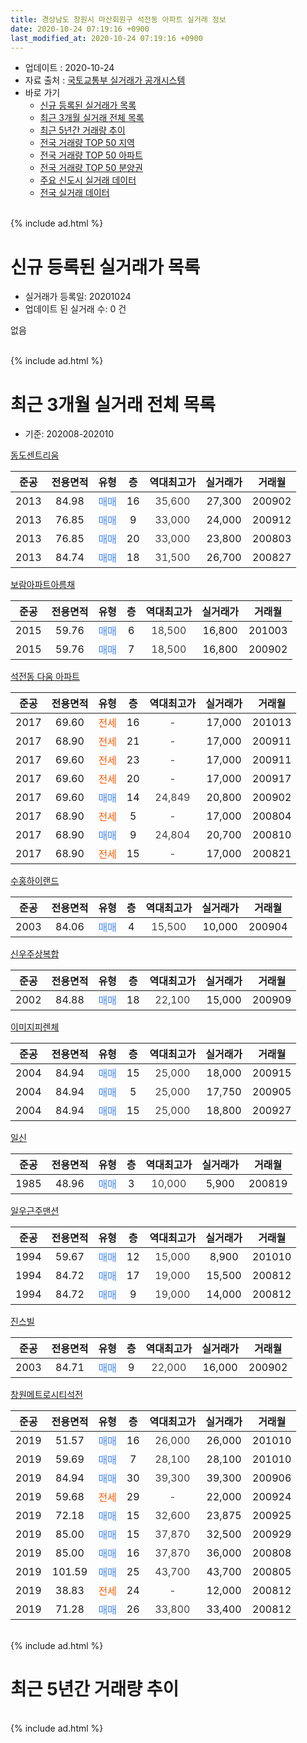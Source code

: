 ```yaml
---
title: 경상남도 창원시 마산회원구 석전동 아파트 실거래 정보
date: 2020-10-24 07:19:16 +0900
last_modified_at: 2020-10-24 07:19:16 +0900
---
```


* 업데이트 : 2020-10-24
* 자료 출처 : [국토교통부 실거래가 공개시스템](http://rt.molit.go.kr)
* 바로 가기
    * [신규 등록된 실거래가 목록](#신규-등록된-실거래가-목록)
    * [최근 3개월 실거래 전체 목록](#최근-3개월-실거래-전체-목록)
    * [최근 5년간 거래량 추이](#최근-5년간-거래량-추이)
    * [전국 거래량 TOP 50 지역](https://inasie.github.io/apt-trade-info/최근-3개월-전국에서-가장-거래가-많이-발생한-지역)
    * [전국 거래량 TOP 50 아파트](https://inasie.github.io/apt-trade-info/최근-3개월-전국에서-가장-거래가-많이-발생한-아파트)
    * [전국 거래량 TOP 50 분양권](https://inasie.github.io/apt-trade-info/최근-3개월-전국에서-가장-거래가-많이-발생한-분양권)
    * [주요 신도시 실거래 데이터](https://inasie.github.io/apt-trade-info/주요-신도시)
    * [전국 실거래 데이터](https://inasie.github.io/apt-trade-info/전국)
<br>
{% include ad.html %}
<br>

# 신규 등록된 실거래가 목록
* 실거래가 등록일: 20201024
* 업데이트 된 실거래 수: 0 건

없음

<br>
{% include ad.html %}
<br>

# 최근 3개월 실거래 전체 목록
* 기준: 202008-202010


[동도센트리움](https://search.naver.com/search.naver?query=%EA%B2%BD%EC%83%81%EB%82%A8%EB%8F%84+%EC%B0%BD%EC%9B%90%EC%8B%9C+%EB%A7%88%EC%82%B0%ED%9A%8C%EC%9B%90%EA%B5%AC+%EC%84%9D%EC%A0%84%EB%8F%99+%EB%8F%99%EB%8F%84%EC%84%BC%ED%8A%B8%EB%A6%AC%EC%9B%80)

|준공|전용면적|유형|층|역대최고가|실거래가|거래월|
|:---:|:---:|:---:|:---:|:---:|:---:|:---:|
|2013|84.98|<span style="color:#4285f3">매매</span>|16|<span style="color:#444444">35,600</span>|27,300|200902|
|2013|76.85|<span style="color:#4285f3">매매</span>|9|<span style="color:#444444">33,000</span>|24,000|200912|
|2013|76.85|<span style="color:#4285f3">매매</span>|20|<span style="color:#444444">33,000</span>|23,800|200803|
|2013|84.74|<span style="color:#4285f3">매매</span>|18|<span style="color:#444444">31,500</span>|26,700|200827|

[보람아파트아름채](https://search.naver.com/search.naver?query=%EA%B2%BD%EC%83%81%EB%82%A8%EB%8F%84+%EC%B0%BD%EC%9B%90%EC%8B%9C+%EB%A7%88%EC%82%B0%ED%9A%8C%EC%9B%90%EA%B5%AC+%EC%84%9D%EC%A0%84%EB%8F%99+%EB%B3%B4%EB%9E%8C%EC%95%84%ED%8C%8C%ED%8A%B8%EC%95%84%EB%A6%84%EC%B1%84)

|준공|전용면적|유형|층|역대최고가|실거래가|거래월|
|:---:|:---:|:---:|:---:|:---:|:---:|:---:|
|2015|59.76|<span style="color:#4285f3">매매</span>|6|<span style="color:#444444">18,500</span>|16,800|201003|
|2015|59.76|<span style="color:#4285f3">매매</span>|7|<span style="color:#444444">18,500</span>|16,800|200902|

[석전동 다움 아파트](https://search.naver.com/search.naver?query=%EA%B2%BD%EC%83%81%EB%82%A8%EB%8F%84+%EC%B0%BD%EC%9B%90%EC%8B%9C+%EB%A7%88%EC%82%B0%ED%9A%8C%EC%9B%90%EA%B5%AC+%EC%84%9D%EC%A0%84%EB%8F%99+%EC%84%9D%EC%A0%84%EB%8F%99+%EB%8B%A4%EC%9B%80+%EC%95%84%ED%8C%8C%ED%8A%B8)

|준공|전용면적|유형|층|역대최고가|실거래가|거래월|
|:---:|:---:|:---:|:---:|:---:|:---:|:---:|
|2017|69.60|<span style="color:#ff5a00">전세</span>|16|<span style="color:#444444">-</span>|17,000|201013|
|2017|68.90|<span style="color:#ff5a00">전세</span>|21|<span style="color:#444444">-</span>|17,000|200911|
|2017|69.60|<span style="color:#ff5a00">전세</span>|23|<span style="color:#444444">-</span>|17,000|200911|
|2017|69.60|<span style="color:#ff5a00">전세</span>|20|<span style="color:#444444">-</span>|17,000|200917|
|2017|69.60|<span style="color:#4285f3">매매</span>|14|<span style="color:#444444">24,849</span>|20,800|200902|
|2017|68.90|<span style="color:#ff5a00">전세</span>|5|<span style="color:#444444">-</span>|17,000|200804|
|2017|68.90|<span style="color:#4285f3">매매</span>|9|<span style="color:#444444">24,804</span>|20,700|200810|
|2017|68.90|<span style="color:#ff5a00">전세</span>|15|<span style="color:#444444">-</span>|17,000|200821|

[수홍하이랜드](https://search.naver.com/search.naver?query=%EA%B2%BD%EC%83%81%EB%82%A8%EB%8F%84+%EC%B0%BD%EC%9B%90%EC%8B%9C+%EB%A7%88%EC%82%B0%ED%9A%8C%EC%9B%90%EA%B5%AC+%EC%84%9D%EC%A0%84%EB%8F%99+%EC%88%98%ED%99%8D%ED%95%98%EC%9D%B4%EB%9E%9C%EB%93%9C)

|준공|전용면적|유형|층|역대최고가|실거래가|거래월|
|:---:|:---:|:---:|:---:|:---:|:---:|:---:|
|2003|84.06|<span style="color:#4285f3">매매</span>|4|<span style="color:#444444">15,500</span>|10,000|200904|

[신우주상복합](https://search.naver.com/search.naver?query=%EA%B2%BD%EC%83%81%EB%82%A8%EB%8F%84+%EC%B0%BD%EC%9B%90%EC%8B%9C+%EB%A7%88%EC%82%B0%ED%9A%8C%EC%9B%90%EA%B5%AC+%EC%84%9D%EC%A0%84%EB%8F%99+%EC%8B%A0%EC%9A%B0%EC%A3%BC%EC%83%81%EB%B3%B5%ED%95%A9)

|준공|전용면적|유형|층|역대최고가|실거래가|거래월|
|:---:|:---:|:---:|:---:|:---:|:---:|:---:|
|2002|84.88|<span style="color:#4285f3">매매</span>|18|<span style="color:#444444">22,100</span>|15,000|200909|

[이미지피렌체](https://search.naver.com/search.naver?query=%EA%B2%BD%EC%83%81%EB%82%A8%EB%8F%84+%EC%B0%BD%EC%9B%90%EC%8B%9C+%EB%A7%88%EC%82%B0%ED%9A%8C%EC%9B%90%EA%B5%AC+%EC%84%9D%EC%A0%84%EB%8F%99+%EC%9D%B4%EB%AF%B8%EC%A7%80%ED%94%BC%EB%A0%8C%EC%B2%B4)

|준공|전용면적|유형|층|역대최고가|실거래가|거래월|
|:---:|:---:|:---:|:---:|:---:|:---:|:---:|
|2004|84.94|<span style="color:#4285f3">매매</span>|15|<span style="color:#444444">25,000</span>|18,000|200915|
|2004|84.94|<span style="color:#4285f3">매매</span>|5|<span style="color:#444444">25,000</span>|17,750|200905|
|2004|84.94|<span style="color:#4285f3">매매</span>|15|<span style="color:#444444">25,000</span>|18,800|200927|

[일신](https://search.naver.com/search.naver?query=%EA%B2%BD%EC%83%81%EB%82%A8%EB%8F%84+%EC%B0%BD%EC%9B%90%EC%8B%9C+%EB%A7%88%EC%82%B0%ED%9A%8C%EC%9B%90%EA%B5%AC+%EC%84%9D%EC%A0%84%EB%8F%99+%EC%9D%BC%EC%8B%A0)

|준공|전용면적|유형|층|역대최고가|실거래가|거래월|
|:---:|:---:|:---:|:---:|:---:|:---:|:---:|
|1985|48.96|<span style="color:#4285f3">매매</span>|3|<span style="color:#444444">10,000</span>|5,900|200819|

[일우근주맨션](https://search.naver.com/search.naver?query=%EA%B2%BD%EC%83%81%EB%82%A8%EB%8F%84+%EC%B0%BD%EC%9B%90%EC%8B%9C+%EB%A7%88%EC%82%B0%ED%9A%8C%EC%9B%90%EA%B5%AC+%EC%84%9D%EC%A0%84%EB%8F%99+%EC%9D%BC%EC%9A%B0%EA%B7%BC%EC%A3%BC%EB%A7%A8%EC%85%98)

|준공|전용면적|유형|층|역대최고가|실거래가|거래월|
|:---:|:---:|:---:|:---:|:---:|:---:|:---:|
|1994|59.67|<span style="color:#4285f3">매매</span>|12|<span style="color:#444444">15,000</span>|8,900|201010|
|1994|84.72|<span style="color:#4285f3">매매</span>|17|<span style="color:#444444">19,000</span>|15,500|200812|
|1994|84.72|<span style="color:#4285f3">매매</span>|9|<span style="color:#444444">19,000</span>|14,000|200812|

[진스빌](https://search.naver.com/search.naver?query=%EA%B2%BD%EC%83%81%EB%82%A8%EB%8F%84+%EC%B0%BD%EC%9B%90%EC%8B%9C+%EB%A7%88%EC%82%B0%ED%9A%8C%EC%9B%90%EA%B5%AC+%EC%84%9D%EC%A0%84%EB%8F%99+%EC%A7%84%EC%8A%A4%EB%B9%8C)

|준공|전용면적|유형|층|역대최고가|실거래가|거래월|
|:---:|:---:|:---:|:---:|:---:|:---:|:---:|
|2003|84.71|<span style="color:#4285f3">매매</span>|9|<span style="color:#444444">22,000</span>|16,000|200902|

[창원메트로시티석전](https://search.naver.com/search.naver?query=%EA%B2%BD%EC%83%81%EB%82%A8%EB%8F%84+%EC%B0%BD%EC%9B%90%EC%8B%9C+%EB%A7%88%EC%82%B0%ED%9A%8C%EC%9B%90%EA%B5%AC+%EC%84%9D%EC%A0%84%EB%8F%99+%EC%B0%BD%EC%9B%90%EB%A9%94%ED%8A%B8%EB%A1%9C%EC%8B%9C%ED%8B%B0%EC%84%9D%EC%A0%84)

|준공|전용면적|유형|층|역대최고가|실거래가|거래월|
|:---:|:---:|:---:|:---:|:---:|:---:|:---:|
|2019|51.57|<span style="color:#4285f3">매매</span>|16|<span style="color:#444444">26,000</span>|26,000|201010|
|2019|59.69|<span style="color:#4285f3">매매</span>|7|<span style="color:#444444">28,100</span>|28,100|201010|
|2019|84.94|<span style="color:#4285f3">매매</span>|30|<span style="color:#444444">39,300</span>|39,300|200906|
|2019|59.68|<span style="color:#ff5a00">전세</span>|29|<span style="color:#444444">-</span>|22,000|200924|
|2019|72.18|<span style="color:#4285f3">매매</span>|15|<span style="color:#444444">32,600</span>|23,875|200925|
|2019|85.00|<span style="color:#4285f3">매매</span>|15|<span style="color:#444444">37,870</span>|32,500|200929|
|2019|85.00|<span style="color:#4285f3">매매</span>|16|<span style="color:#444444">37,870</span>|36,000|200808|
|2019|101.59|<span style="color:#4285f3">매매</span>|25|<span style="color:#444444">43,700</span>|43,700|200805|
|2019|38.83|<span style="color:#ff5a00">전세</span>|24|<span style="color:#444444">-</span>|12,000|200812|
|2019|71.28|<span style="color:#4285f3">매매</span>|26|<span style="color:#444444">33,800</span>|33,400|200812|


<br>
{% include ad.html %}
<br>

# 최근 5년간 거래량 추이


<div style="width:100%;">
    <canvas id="deal_progress" height="200"></canvas>
</div>

<script>
new Chart(document.getElementById("deal_progress"), {
    type: 'line',
    data: {
        labels: ['201510','201511','201512','201601','201602','201603','201604','201605','201606','201607','201608','201609','201610','201611','201612','201701','201702','201703','201704','201705','201706','201707','201708','201709','201710','201711','201712','201801','201802','201803','201804','201805','201806','201807','201808','201809','201810','201811','201812','201901','201902','201903','201904','201905','201906','201907','201908','201909','201910','201911','201912','202001','202002','202003','202004','202005','202006','202007','202008','202009','202010'],
        datasets: [{
            label: '매매',
            pointRadius: 1,
            data: [16, 6, 9, 13, 5, 12, 3, 7, 6, 3, 3, 1, 8, 7, 2, 6, 5, 7, 8, 7, 2, 3, 6, 4, 3, 7, 2, 5, 6, 11, 4, 6, 8, 5, 6, 6, 4, 6, 4, 9, 2, 13, 8, 7, 8, 15, 30, 21, 27, 64, 24, 6, 4, 22, 22, 19, 24, 15, 9, 13, 4],
            borderColor: "rgba(255, 201, 14, 1)",
            backgroundColor: "rgba(255, 201, 14, 0.5)",
            fill: false,
            lineTension: 0
        },{
            label: '전월세',
            pointRadius: 1,
            data: [1, 4, 3, 11, 2, 3, 3, 3, 3, 2, 3, 5, 2, 2, 2, 1, 2, 3, 1, 2, 3, 2, 3, 1, 0, 4, 6, 3, 3, 7, 2, 6, 3, 5, 3, 1, 9, 4, 7, 3, 4, 6, 3, 7, 2, 1, 2, 3, 4, 4, 8, 2, 6, 28, 12, 11, 13, 11, 3, 4, 1],
            borderColor: "rgba(0, 141, 185, 1)",
            backgroundColor: "rgba(0, 141, 185, 0.5)",
            fill: false,
            lineTension: 0
        }
        ]
    },
    options: {
        responsive: true,
        title: {
            display: false
        },
        tooltips: {
            mode: 'index',
            intersect: false
        },
        hover: {
            mode: 'nearest',
            intersect: true
        },
        scales: {
            xAxes: [{
                display: true,
                scaleLabel: {
                    display: true,
                    labelString: '년/월'
                }
            }],
            yAxes: [{
                display: true,
                ticks: {
                    suggestedMin: 0,
                },
                scaleLabel: {
                    display: true,
                    labelString: '실거래 수'
                }
            }]
        }
    }
});

</script>


<br>
{% include ad.html %}
<br>

